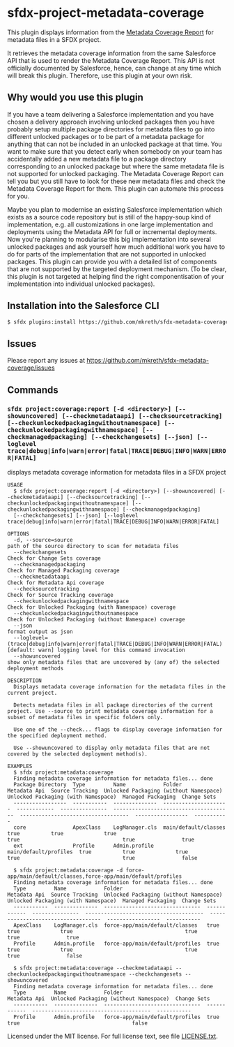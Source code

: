 # sfdx-project-metadata-coverage

This plugin displays information from the [Metadata Coverage Report](https://developer.salesforce.com/docs/metadata-coverage) for metadata files in a SFDX project.

It retrieves the metadata coverage information from the same Salesforce API that is used to render the Metadata Coverage Report. This API is not officially documented by Salesforce, hence, can change at any time which will break this plugin. Therefore, use this plugin at your own risk.

## Why would you use this plugin

If you have a team delivering a Salesforce implementation and you have chosen a delivery approach involving unlocked packages then you have probably setup multiple package directories for metadata files to go into different unlocked packages or to be part of a metadata package for anything that can not be included in an unlocked package at that time. You want to make sure that you detect early when somebody on your team has accidentally added a new metadata file to a package directory corresponding to an unlocked package but where the same metadata file is not supported for unlocked packaging.
The Metadata Coverage Report can tell you but you still have to look for these new metadata files and check the Metadata Coverage Report for them. This plugin can automate this process for you.

Maybe you plan to modernise an existing Salesforce implementation which exists as a source code repository but is still of the happy-soup kind of implementation, e.g. all customizations in one large implementation and deployments using the Metadata API for full or incremental deployments. Now you're planning to modularise this big implementation into several unlocked packages and ask yourself how much additional work you have to do for parts of the implementation that are not supported in unlocked packages. This plugin can provide you with a detailed list of components that are not supported by the targeted deployment mechanism. (To be clear, this plugin is not targeted at helping find the right componentisation of your implementation into individual unlocked packages).

## Installation into the Salesforce CLI

```bash
$ sfdx plugins:install https://github.com/mkreth/sfdx-metadata-coverage
```

## Issues

Please report any issues at https://github.com/mkreth/sfdx-metadata-coverage/issues

## Commands

<!-- commands -->

### `sfdx project:coverage:report [-d <directory>] [--showuncovered] [--checkmetadataapi] [--checksourcetracking] [--checkunlockedpackagingwithoutnamespace] [--checkunlockedpackagingwithnamespace] [--checkmanagedpackaging] [--checkchangesets] [--json] [--loglevel trace|debug|info|warn|error|fatal|TRACE|DEBUG|INFO|WARN|ERROR|FATAL]`

displays metadata coverage information for metadata files in a SFDX project

```
USAGE
  $ sfdx project:coverage:report [-d <directory>] [--showuncovered] [--checkmetadataapi] [--checksourcetracking] [--checkunlockedpackagingwithoutnamespace] [--checkunlockedpackagingwithnamespace] [--checkmanagedpackaging]
  [--checkchangesets] [--json] [--loglevel trace|debug|info|warn|error|fatal|TRACE|DEBUG|INFO|WARN|ERROR|FATAL]

OPTIONS
  -d, --source=source                                                               path of the source directory to scan for metadata files
  --checkchangesets                                                                 Check for Change Sets coverage
  --checkmanagedpackaging                                                           Check for Managed Packaging coverage
  --checkmetadataapi                                                                Check for Metadata Api coverage
  --checksourcetracking                                                             Check for Source Tracking coverage
  --checkunlockedpackagingwithnamespace                                             Check for Unlocked Packaging (with Namespace) coverage
  --checkunlockedpackagingwithoutnamespace                                          Check for Unlocked Packaging (without Namespace) coverage
  --json                                                                            format output as json
  --loglevel=(trace|debug|info|warn|error|fatal|TRACE|DEBUG|INFO|WARN|ERROR|FATAL)  [default: warn] logging level for this command invocation
  --showuncovered                                                                   show only metadata files that are uncovered by (any of) the selected deployment methods

DESCRIPTION
  Displays metadata coverage information for the metadata files in the current project.

  Detects metadata files in all package directories of the current project. Use --source to print metadata coverage information for a subset of metadata files in specific folders only.

  Use one of the --check... flags to display coverage information for the specified deployment method.

  Use --showuncovered to display only metadata files that are not covered by the selected deployment method(s).

EXAMPLES
  $ sfdx project:metadata:coverage
  Finding metadata coverage information for metadata files... done
  Package Directory  Type         Name            Folder                 Metadata Api  Source Tracking  Unlocked Packaging (without Namespace)  Unlocked Packaging (with Namespace)  Managed Packaging  Change Sets
  -----------------  -----------  --------------  ---------------------  ------------  ---------------  --------------------------------------  -----------------------------------  -----------------  -----------
  core               ApexClass    LogManager.cls  main/default/classes   true          true             true                                    true                                 true               true
  ext                Profile      Admin.profile   main/default/profiles  true          true             true                                    true                                 true               false

  $ sfdx project:metadata:coverage -d force-app/main/default/classes,force-app/main/default/profiles
  Finding metadata coverage information for metadata files... done
  Type         Name            Folder                           Metadata Api  Source Tracking  Unlocked Packaging (without Namespace)  Unlocked Packaging (with Namespace)  Managed Packaging  Change Sets
  -----------  --------------  -------------------------------  ------------  ---------------  --------------------------------------  -----------------------------------  -----------------  -----------
  ApexClass    LogManager.cls  force-app/main/default/classes   true          true             true                                    true                                 true               true
  Profile      Admin.profile   force-app/main/default/profiles  true          true             true                                    true                                 true               false

  $ sfdx project:metadata:coverage --checkmetadataapi --checkunlockedpackagingwithoutnamespace --checkchangesets --showuncovered
  Finding metadata coverage information for metadata files... done
  Type         Name            Folder                           Metadata Api  Unlocked Packaging (without Namespace)  Change Sets
  -----------  --------------  -------------------------------  ------------  --------------------------------------  -----------
  Profile      Admin.profile   force-app/main/default/profiles  true          true                                    false
```

<!-- commandsstop -->

Licensed under the MIT license. For full license text, see file [LICENSE.txt](LICENSE.txt).
